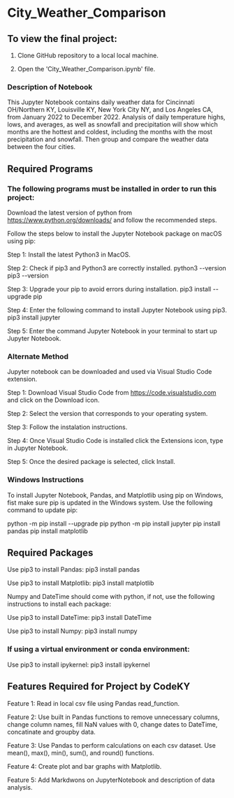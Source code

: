 # City_Weather_Comparison

## To view the final project:
1. Clone GitHub repository to a local local machine.

2. Open the 'City_Weather_Comparison.ipynb' file.

### Description of Notebook
This Jupyter Notebook contains daily weather data for Cincinnati OH/Northern KY, Louisville KY, New York City NY, and Los Angeles CA, from January 2022 to December 2022. Analysis of daily temperature highs, lows, and averages, as well as snowfall and precipitation will show which months are the hottest and coldest, including the months with the most precipitation and snowfall. Then group and compare the weather data between the four cities. 

## Required Programs
### The following programs must be installed in order to run this project:
Download the latest version of python from https://www.python.org/downloads/ and follow the recommended steps. 

Follow the steps below to install the Jupyter Notebook package on macOS using pip:

Step 1: Install the latest Python3 in MacOS.

Step 2: Check if pip3 and Python3 are correctly installed. python3 --version pip3 --version

Step 3: Upgrade your pip to avoid errors during installation. pip3 install --upgrade pip

Step 4: Enter the following command to install Jupyter Notebook using pip3. pip3 install jupyter

Step 5: Enter the command Jupyter Notebook in your terminal to start up Jupyter Notebook. 

### Alternate Method
Jupyter notebook can be downloaded and used via Visual Studio Code extension.

Step 1: Download Visual Studio Code from https://code.visualstudio.com and click on the Download icon.

Step 2: Select the version that corresponds to your operating system.

Step 3: Follow the instalation instructions.

Step 4: Once Visual Studio Code is installed click the Extensions icon, type in Jupyter Notebook.

Step 5: Once the desired package is selected, click Install.

### Windows Instructions
To install Jupyter Notebook, Pandas, and Matplotlib using pip on Windows, fist make sure pip is updated in the Windows system.
Use the following command to update pip: 

python -m pip install --upgrade pip python -m pip install jupyter pip install pandas pip install matplotlib

## Required Packages
Use pip3 to install Pandas:
pip3 install pandas

Use pip3 to install Matplotlib:
pip3 install matplotlib

Numpy and DateTime should come with python, if not, use the following instructions to install each package:

Use pip3 to install DateTime:
pip3 install DateTime

Use pip3 to install Numpy:
pip3 install numpy

### If using a virtual environment or conda environment:

Use pip3 to install ipykernel:
pip3 install ipykernel

## Features Required for Project by CodeKY
Feature 1: Read in local csv file using Pandas read_function.

Feature 2: Use built in Pandas functions to remove unnecessary columns, change column names, fill NaN values with 0, change dates to DateTime, concatinate and groupby data.

Feature 3: Use Pandas to perform calculations on each csv dataset. Use mean(), max(), min(), sum(), and round() functions.

Feature 4: Create plot and bar graphs with Matplotlib.

Feature 5: Add Markdwons on JupyterNotebook and description of data analysis.
